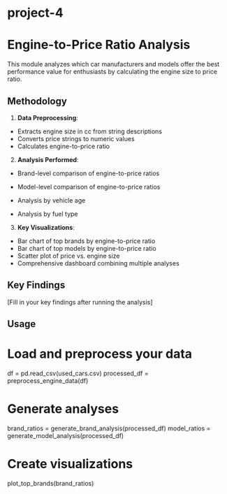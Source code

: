 # project-4
# Engine-to-Price Ratio Analysis
This module analyzes which car manufacturers and models offer the best
performance value for enthusiasts by calculating the engine size to price
ratio.
## Methodology
1. **Data Preprocessing**:
- Extracts engine size in cc from string descriptions
- Converts price strings to numeric values
- Calculates engine-to-price ratio
2. **Analysis Performed**:
- Brand-level comparison of engine-to-price ratios
- Model-level comparison of engine-to-price ratios

- Analysis by vehicle age
- Analysis by fuel type

3. **Key Visualizations**:
- Bar chart of top brands by engine-to-price ratio
- Bar chart of top models by engine-to-price ratio
- Scatter plot of price vs. engine size
- Comprehensive dashboard combining multiple analyses
## Key Findings
[Fill in your key findings after running the analysis]
## Usage



# Load and preprocess your data
df = pd.read_csv(used_cars.csv)
processed_df = preprocess_engine_data(df)
# Generate analyses
brand_ratios = generate_brand_analysis(processed_df)
model_ratios = generate_model_analysis(processed_df)
# Create visualizations
plot_top_brands(brand_ratios)
